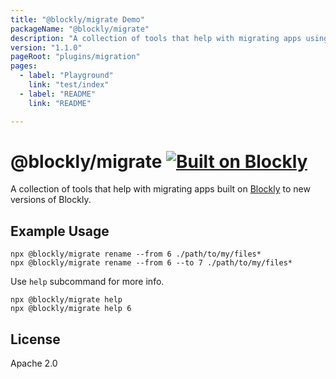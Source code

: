 ```yaml
---
title: "@blockly/migrate Demo"
packageName: "@blockly/migrate"
description: "A collection of tools that help with migrating apps using Blockly to new versions of BLockly."
version: "1.1.0"
pageRoot: "plugins/migration"
pages:
  - label: "Playground"
    link: "test/index"
  - label: "README"
    link: "README"

---
```

# @blockly/migrate [![Built on Blockly](https://tinyurl.com/built-on-blockly)](https://github.com/google/blockly)

A collection of tools that help with migrating apps built on [Blockly](https://www.npmjs.com/package/blockly) to new versions of Blockly.

## Example Usage

```
npx @blockly/migrate rename --from 6 ./path/to/my/files*
npx @blockly/migrate rename --from 6 --to 7 ./path/to/my/files*
```

Use `help` subcommand for more info.

```
npx @blockly/migrate help
npx @blockly/migrate help 6
```

## License
Apache 2.0
